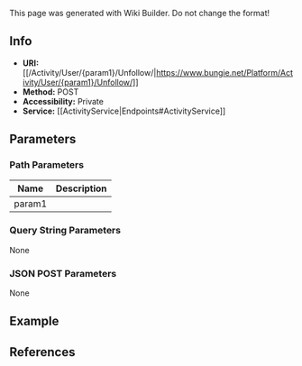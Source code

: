 <span class="wiki-builder">This page was generated with Wiki Builder. Do not change the format!</span>

## Info

* **URI:** [[/Activity/User/{param1}/Unfollow/|https://www.bungie.net/Platform/Activity/User/{param1}/Unfollow/]]
* **Method:** POST
* **Accessibility:** Private
* **Service:** [[ActivityService|Endpoints#ActivityService]]

## Parameters
### Path Parameters
Name | Description
---- | -----------
param1 | 

### Query String Parameters
None

### JSON POST Parameters
None

## Example


## References
